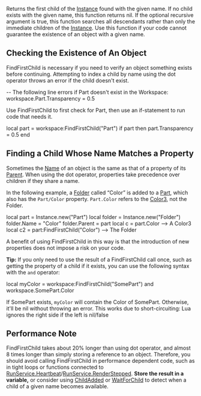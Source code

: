 Returns the first child of the [Instance](https://developer.roblox.com/en-us/api-reference/class/Instance) found with the given name. If no child exists with the given name, this function returns nil. If the optional recursive argument is true, this function searches all descendants rather than only the immediate children of the [Instance](https://developer.roblox.com/en-us/api-reference/class/Instance). Use this function if your code cannot guarantee the existence of an object with a given name.

Checking the Existence of An Object
-----------------------------------

FindFirstChild is necessary if you need to verify an object something exists before continuing. Attempting to index a child by name using the dot operator throws an error if the child doesn't exist.

\-- The following line errors if Part doesn't exist in the Workspace:
workspace.Part.Transparency = 0.5

Use FindFirstChild to first check for Part, then use an if-statement to run code that needs it.

local part = workspace:FindFirstChild("Part")
if part then
	part.Transparency = 0.5
end

Finding a Child Whose Name Matches a Property
---------------------------------------------

Sometimes the [Name](https://developer.roblox.com/en-us/api-reference/property/Instance/Name) of an object is the same as that of a property of its [Parent](https://developer.roblox.com/en-us/api-reference/property/Instance/Parent). When using the dot operator, properties take precedence over children if they share a name.

In the following example, a [Folder](https://developer.roblox.com/en-us/api-reference/class/Folder) called “Color” is added to a [Part](https://developer.roblox.com/en-us/api-reference/class/Part), which also has the `Part/Color` property. `Part.Color` refers to the [Color3](https://developer.roblox.com/en-us/api-reference/datatype/Color3), not the Folder.

local part = Instance.new("Part")
local folder = Instance.new("Folder")
folder.Name = "Color"
folder.Parent = part
local c = part.Color --> A Color3
local c2 = part:FindFirstChild("Color") --> The Folder

A benefit of using FindFirstChild in this way is that the introduction of new properties does not impose a risk on your code.

**Tip:** If you only need to use the result of a FindFirstChild call once, such as getting the property of a child if it exists, you can use the following syntax with the `and` operator:

local myColor = workspace:FindFirstChild("SomePart") and workspace.SomePart.Color

If SomePart exists, `myColor` will contain the Color of SomePart. Otherwise, it'll be nil without throwing an error. This works due to short-circuiting: Lua ignores the right side if the left is nil/false

Performance Note
----------------

FindFirstChild takes about 20% longer than using dot operator, and almost 8 times longer than simply storing a reference to an object. Therefore, you should avoid calling FindFirstChild in performance dependent code, such as in tight loops or functions connected to [RunService.Heartbeat](https://developer.roblox.com/en-us/api-reference/event/RunService/Heartbeat)/[RunService.RenderStepped](https://developer.roblox.com/en-us/api-reference/event/RunService/RenderStepped). **Store the result in a variable,** or consider using [ChildAdded](https://developer.roblox.com/en-us/api-reference/event/Instance/ChildAdded) or [WaitForChild](https://developer.roblox.com/en-us/api-reference/function/Instance/WaitForChild) to detect when a child of a given name becomes available.